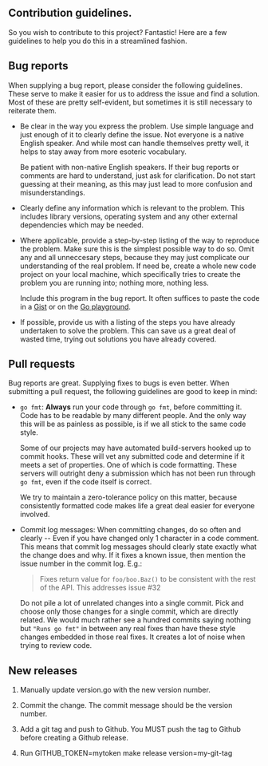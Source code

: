 ## Contribution guidelines.

So you wish to contribute to this project? Fantastic!
Here are a few guidelines to help you do this in a
streamlined fashion.

## Bug reports

When supplying a bug report, please consider the following guidelines.
These serve to make it easier for us to address the issue and find a solution.
Most of these are pretty self-evident, but sometimes it is still necessary
to reiterate them.

* Be clear in the way you express the problem. Use simple language and
  just enough of it to clearly define the issue. Not everyone is a native
  English speaker. And while most can handle themselves pretty well,
  it helps to stay away from more esoteric vocabulary.

  Be patient with non-native English speakers. If their bug reports
  or comments are hard to understand, just ask for clarification.
  Do not start guessing at their meaning, as this may just lead to
  more confusion and misunderstandings.
* Clearly define any information which is relevant to the problem.
  This includes library versions, operating system and any other
  external dependencies which may be needed.
* Where applicable, provide a step-by-step listing of the way to
  reproduce the problem. Make sure this is the simplest possible
  way to do so. Omit any and all unneccesary steps, because they may
  just complicate our understanding of the real problem.
  If need be, create a whole new code project on your local machine,
  which specifically tries to create the problem you are running into;
  nothing more, nothing less.

  Include this program in the bug report. It often suffices to paste
  the code in a [Gist](https://gist.github.com) or on the
  [Go playground](http://play.golang.org).
* If possible, provide us with a listing of the steps you have already
  undertaken to solve the problem. This can save us a great deal of
  wasted time, trying out solutions you have already covered.

## Pull requests

Bug reports are great. Supplying fixes to bugs is even better.
When submitting a pull request, the following guidelines are
good to keep in mind:

* `go fmt`: **Always** run your code through `go fmt`, before
  committing it. Code has to be readable by many different
  people. And the only way this will be as painless as possible,
  is if we all stick to the same code style.

  Some of our projects may have automated build-servers hooked up
  to commit hooks. These will vet any submitted code and determine
  if it meets a set of properties. One of which is code formatting.
  These servers will outright deny a submission which has not been
  run through `go fmt`, even if the code itself is correct.

  We try to maintain a zero-tolerance policy on this matter,
  because consistently formatted code makes life a great deal
  easier for everyone involved.

* Commit log messages: When committing changes, do so often and
  clearly -- Even if you have changed only 1 character in a code
  comment. This means that commit log messages should clearly state
  exactly what the change does and why. If it fixes a known issue,
  then mention the issue number in the commit log. E.g.:

  > Fixes return value for `foo/boo.Baz()` to be consistent with
  > the rest of the API. This addresses issue #32

  Do not pile a lot of unrelated changes into a single commit.
  Pick and choose only those changes for a single commit, which are
  directly related. We would much rather see a hundred commits
  saying nothing but `"Runs go fmt"` in between any real fixes
  than have these style changes embedded in those real fixes.
  It creates a lot of noise when trying to review code.

## New releases

1) Manually update version.go with the new version number.

2) Commit the change. The commit message should be the version number.

3) Add a git tag and push to Github. You MUST push the tag to Github before
creating a Github release.

4) Run GITHUB_TOKEN=mytoken make release version=my-git-tag
